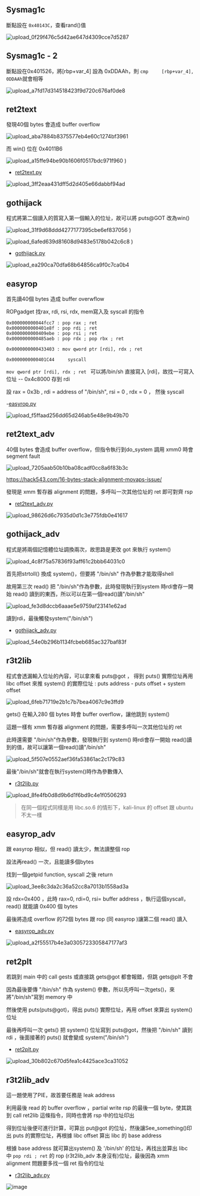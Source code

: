 ## Sysmag1c

斷點設在 `0x40143C`，查看rand()值  

![upload_0f29f476c5d42ae647d4309cce7d5287](https://github.com/lykorix/CTF-Writeups/assets/78891767/335864a3-f91c-4b20-93d0-3e5356dd67cb)

## Sysmag1c - 2 


斷點設在0x401526，將[rbp+var_4] 設為 0xDDAAh，則 `cmp     [rbp+var_4], 0DDAAh`就會相等  


![upload_a7fd17d314518423f9d720c676af0de8](https://github.com/lykorix/CTF-Writeups/assets/78891767/b21899fa-0a09-4906-a85c-57a99d7f45b7)




## ret2text

發現40個 bytes 會造成 buffer overflow  

![upload_aba7884b8375577eb4e60c1274bf3961](https://github.com/lykorix/CTF-Writeups/assets/78891767/f1914779-6025-45a2-95da-b9278d35753a)


而 win() 位在 0x4011B6   

![upload_a15ffe94be90b1606f0517bdc971f960](https://github.com/lykorix/CTF-Writeups/assets/78891767/d005a508-d57b-467c-a797-260d99bbe103)
)

- [ret2text.py](ret2text.py)


![upload_3ff2eaa431dff5d2d405e66dabbf94ad](https://github.com/lykorix/CTF-Writeups/assets/78891767/cfabd42f-e727-49aa-9ad2-fcd57a3b9b5d)


## gothijack

程式將第二個讀入的質寫入第一個輸入的位址，故可以將 puts@GOT 改為win()

![upload_31f9d68ddd4277177395cbe6ef837056](https://github.com/lykorix/CTF-Writeups/assets/78891767/3ed787bb-9a74-4bed-b682-d809e7563c9d)
)

![upload_6afed639d81608d9483e5178b042c6c8](https://github.com/lykorix/CTF-Writeups/assets/78891767/255bb6cd-0c11-4fef-8106-77936f33b0fe)
)



- [gothijack.py](gothijack.py)

![upload_ea290ca70dfa68b64856ca9f0c7ca0b4](https://github.com/lykorix/CTF-Writeups/assets/78891767/06750759-640c-48d1-b63e-c77146d1e398)



## easyrop

首先讀40個 bytes 造成 buffer overwflow

ROPgadget 找rax, rdi, rsi, rdx, mem寫入及 syscall 的指令

```
0x000000000044fcc7 : pop rax ; ret
0x0000000000401e8f : pop rdi ; ret
0x0000000000409ebe : pop rsi ; ret
0x0000000000485aeb : pop rdx ; pop rbx ; ret

0x0000000000433403 : mov qword ptr [rdi], rdx ; ret

0x0000000000401C44     syscall  
```
`mov qword ptr [rdi], rdx ; ret ` 可以將/bin/sh 直接寫入 [rdi]，故找一可寫入位址 -- 0x4c8000 存到 rdi

設 rax = 0x3b , rdi = address of "/bin/sh", rsi = 0 , rdx = 0 ， 然後 syscall

-[easyrop.py](easyrop.py)

![upload_f5ffaad256dd65d246ab5e48e9b49b70](https://github.com/lykorix/CTF-Writeups/assets/78891767/569ef3aa-5069-4f4e-9dd0-95721a55a6d9)




## ret2text_adv

40個 bytes 會造成 buffer overflow，但指令執行到do_system 調用 xmm0 時會 segment fault

![upload_7205aab50b10ba08cadf0cc8a6f83b3c](https://github.com/lykorix/CTF-Writeups/assets/78891767/ff3c18fd-1f91-4ada-bcd0-de7e2170ff0c)



https://hack543.com/16-bytes-stack-alignment-movaps-issue/  

發現是 xmm 暫存器 alignment 的問題，多呼叫一次其他位址的 ret 即可對齊 rsp

- [ret2text_adv.py](ret2text_adv.py)


![upload_98626d6c7935d0d1c3e775fdb0e41617](https://github.com/lykorix/CTF-Writeups/assets/78891767/bbcb86e6-51bb-40d2-ac37-e3577a4e0b97)


## gothijack_adv

程式是將兩個記憶體位址調換兩次，故思路是更改 got 來執行 system()

![upload_4c8f75a57836f93aff61c2bbb64031c0](https://github.com/lykorix/CTF-Writeups/assets/78891767/241af617-0d30-45f1-9750-0e6bf7e651ea)


首先把strtoll() 換成 system()，但要將 "/bin/sh" 作為參數才能取得shell

故用第三次 read() 把  "/bin/sh"作為參數，此時發現執行到system 時rdi會存一開始 read() 讀到的東西，所以可以在第一個read()讀"/bin/sh"

![upload_fe3d8dccb6aaae5e9759af23141e62ad](https://github.com/lykorix/CTF-Writeups/assets/78891767/6c41b8b6-3972-4b32-a309-701a3480b4c8)

讀到rdi，最後觸發system("/bin/sh")

- [gothijack_adv.py](gothijack_adv.py)

![upload_54e0b296b1134fcbeb685ac327baf83f](https://github.com/lykorix/CTF-Writeups/assets/78891767/bf6e65f3-52a9-446f-a492-abf8ae8c50fe)



## r3t2lib

程式會透漏輸入位址的內容，可以拿來看 puts@got ， 得到 puts() 實際位址再用 libc offset 來推 system() 的實際位址 : puts address - puts offset + system offset


![upload_6feb71719e2b1c7b7bea4067c9e3ffd9](https://github.com/lykorix/CTF-Writeups/assets/78891767/3c392a2f-3c85-427b-bc2e-dbfe558e12f4)



gets() 在輸入280 個 bytes 時會 buffer overflow，讓他跳到 system()

這題一樣有 xmm 暫存器 alignment 的問題，需要多呼叫一次其他位址的 ret

此時還需要 "/bin/sh"作為參數，發現執行到 system() 時rdi會存一開始 read()讀到的值，故可以讓第一個read()讀"/bin/sh"


![upload_5f507e0552aef36fa53861ac2c179c83](https://github.com/lykorix/CTF-Writeups/assets/78891767/e4eaff1d-2f37-4740-af66-f0e5c838d293)


最後"/bin/sh"就會在執行system()時作為參數傳入


- [r3t2lib.py](r3t2lib.py)


![upload_8fe4fb0d8d9b6d1f6bd9c4e1f0506293](https://github.com/lykorix/CTF-Writeups/assets/78891767/1de5c442-ef50-4230-9a43-44144fc00c5d)


> 在同一個程式同樣是用 libc.so.6 的情形下，kali-linux 的 offset 跟 ubuntu 不太一樣



## easyrop_adv

跟 easyrop 相似，但 read() 讀太少，無法讀整個 rop

設法再read() 一次，且能讀多個bytes

找到一個getpid function, syscall 之後 return

![upload_3ee8c3da2c36a52cc8a7013b1558ad3a](https://github.com/lykorix/CTF-Writeups/assets/78891767/362adf03-65a9-40c5-9d68-1faea1f35ea5)



設 rdx=0x400 ，此時  rax=0, rdi=0, rsi= buffer address ，執行這個syscall，read() 就能讀 0x400 個 bytes

最後將造成 overflow 的72個 bytes 跟 rop (同 easyrop )讓第二個 read() 讀入

- [easyrop_adv.py](easyrop_adv.py)

![upload_a2f55517b4e3a0305723305847177af3](https://github.com/lykorix/CTF-Writeups/assets/78891767/e2cd8202-e5f1-4c84-83d3-fb147517f18a)


## ret2plt


若跳到 main 中的 call gests 或直接跳 gets@got 都會報錯，但跳 gets@plt 不會

因為最後要傳 "/bin/sh" 作為 system() 參數，所以先呼叫一次gets()，來將"/bin/sh"寫到 memory 中

然後使用 puts(puts@got)，得出 puts() 實際位址，再用 offset 來算出 system() 位址

最後再呼叫一次 gets() 把 system() 位址寫到 puts@got，然後把 "/bin/sh" 讀到 rdi ，後面接著的 puts() 就會變成 system("/bin/sh")

- [ret2plt.py](ret2plt.py)

![upload_30b802c670d5fea1c4425ace3ca31052](https://github.com/lykorix/CTF-Writeups/assets/78891767/52b8a686-1407-4327-b053-c2c423ef0bb8)

## r3t2lib_adv

這一題使用了PIE，故首要任務是 leak address

利用最後 read 的 buffer overflow ，partial write rsp 的最後一個 byte，使其跳到 call ret2lib 這條指令，同時也會將 rsp 中的位址印出

得到位址後便可進行計算，可算出 put@got 的位址，然後讓See_something()印出
puts 的實際位址，再根據 libc offset 算出 libc 的 base address

根據 base address 就可算出system() 及 '/bin/sh' 的位址，再找出並算出 libc 中 `pop rdi ; ret` 的 rop (r3t2lib_adv 本身沒有)位址，最後因為 xmm alignment 問題要多找一個 ret 指令的位址

- [r3t2lib_adv.py](r3t2lib_adv.py)

![image](https://github.com/lykorix/CTF-Writeups/assets/78891767/6b250dac-7795-41da-b0d8-f6bb77f4045f)


